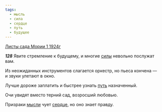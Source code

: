 ```yaml
---
tags:
  - мысль
  - сила
  - сердце
  - путь
  - будущее
---
```


[Листы сада Мории 1 1924г](https://127.0.0.1:4002/agni/1924)

___128___
Явите стремление к будущему, и многие [силы](../../../tags/#сила) невольно послужат вам.   

Из неожиданных инструментов слагается оркестр, но пьеса кончена — и звуки улетают в окно.   

Лучше дороже заплатить и быстрее узнать [путь](../../../tags/#путь) назначенный.   

Очи увидят вместо терний сад, возросший любовью.   

Призраки [мысли](../../../tags/#мысль) чует [сердце](../../../tags/#сердце), но оно знает правду.   

